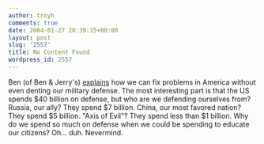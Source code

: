```yaml
---
author: troyh
comments: true
date: 2004-01-27 20:39:15+00:00
layout: post
slug: '2557'
title: No Content Found
wordpress_id: 2557
---
```


Ben (of Ben & Jerry's) [explains](http://ww11.e-tractions.com/truemajority/oreo/landing/index.htm) how we can fix problems in America without even denting our military defense. The most interesting part is that the US spends $40 billion on defense, but who are we defending ourselves from? Russia, our ally? They spend $7 billion. China, our most favored nation? They spend $5 billion. "Axis of Evil"? They spend less than $1 billion. Why do we spend so much on defense when we could be spending to educate our citizens? Oh... duh. Nevermind.
